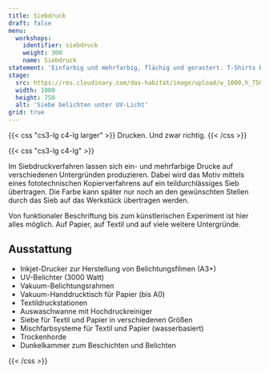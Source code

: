 ```yaml
---
title: Siebdruck
draft: false
menu:
  workshops:
    identifier: siebdruck
    weight: 300
    name: Siebdruck
statement: 'Einfarbig und mehrfarbig, flächig und gerastert. T-Shirts bedrucken, Plakate und Poster, Einladungen, Schilder, Visitenkarten, Kunstdrucke.'
stage:
  src: https://res.cloudinary.com/das-habitat/image/upload/w_1000,h_750,c_fill,f_auto/website/siebdruck.jpg
  width: 1000
  height: 750
  alt: 'Siebe belichten unter UV-Licht'
grid: true
---
```


{{< css "cs3-lg c4-lg larger" >}}
Drucken. Und zwar richtig.
{{< /css >}}

{{< css "cs3-lg c4-lg" >}}

Im Siebdruckverfahren lassen sich ein- und mehrfarbige Drucke auf verschiedenen Untergründen produzieren. Dabei wird das Motiv mittels eines fototechnischen Kopierverfahrens auf ein teildurchlässiges Sieb übertragen. Die Farbe kann später nur noch an den gewünschten Stellen durch das Sieb auf das Werkstück übertragen werden.

Von funktionaler Beschriftung bis zum künstlerischen Experiment ist hier alles möglich. Auf Papier, auf Textil und auf viele weitere Untergründe.

## Ausstattung

- Inkjet-Drucker zur Herstellung von Belichtungsfilmen (A3+)
- UV-Belichter (3000 Watt)
- Vakuum-Belichtungsrahmen
- Vakuum-Handdrucktisch für Papier (bis A0)
- Textildruckstationen
- Auswaschwanne mit Hochdruckreiniger
- Siebe für Textil und Papier in verschiedenen Größen
- Mischfarbsysteme für Textil und Papier (wasserbasiert)
- Trockenhorde
- Dunkelkammer zum Beschichten und Belichten

{{< /css >}}
